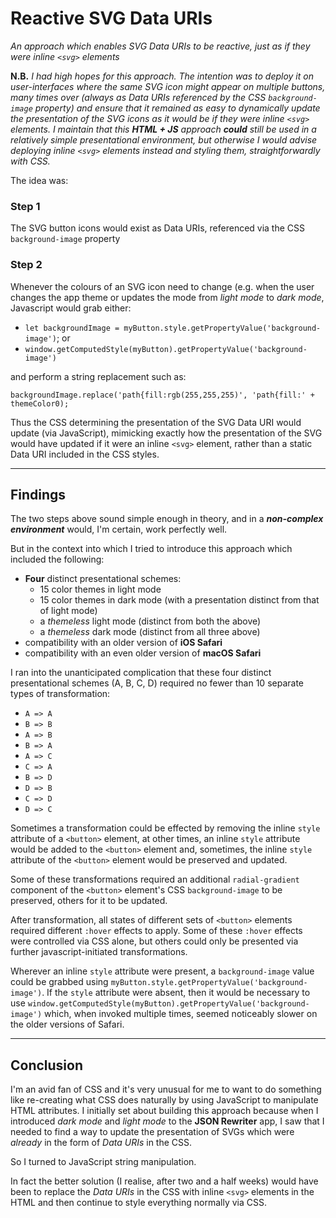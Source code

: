# Reactive SVG Data URIs
*An approach which enables SVG Data URIs to be reactive, just as if they were inline `<svg>` elements*

**N.B.** *I had high hopes for this approach. The intention was to deploy it on user-interfaces where the same SVG icon might appear on multiple buttons, many times over (always as Data URIs referenced by the CSS `background-image` property) and ensure that it remained as easy to dynamically update the presentation of the SVG icons as it would be if they were inline `<svg>` elements. I maintain that this **HTML + JS** approach **could** still be used in a relatively simple presentational environment, but otherwise I would advise deploying inline `<svg>` elements instead and styling them, straightforwardly with CSS.*


The idea was:

### Step 1
The SVG button icons would exist as Data URIs, referenced via the CSS `background-image` property

### Step 2
Whenever the colours of an SVG icon need to change (e.g. when the user changes the app theme or updates the mode from *light mode* to *dark mode*, Javascript would grab either:

  - `let backgroundImage = myButton.style.getPropertyValue('background-image')`; or
  - `window.getComputedStyle(myButton).getPropertyValue('background-image')`

and perform a string replacement such as: 

    backgroundImage.replace('path{fill:rgb(255,255,255)', 'path{fill:' + themeColor0);
    
Thus the CSS determining the presentation of the SVG Data URI would update (via JavaScript), mimicking exactly how the presentation of the SVG would have updated if it were an inline `<svg>` element, rather than a static Data URI included in the CSS styles.

_____

## Findings

The two steps above sound simple enough in theory, and in a ***non-complex environment*** would, I'm certain, work perfectly well.

But in the context into which I tried to introduce this approach which included the following:

 - **Four** distinct presentational schemes:
   - 15 color themes in light mode
   - 15 color themes in dark mode (with a presentation distinct from that of light mode)
   - a *themeless* light mode (distinct from both the above)
   - a *themeless* dark mode (distinct from all three above)
 - compatibility with an older version of **iOS Safari**
 - compatibility with an even older version of **macOS Safari**

I ran into the unanticipated complication that these four distinct  presentational schemes (A, B, C, D) required no fewer than 10 separate types of transformation:

 - `A => A`
 - `B => B`
 - `A => B`
 - `B => A`
 - `A => C`
 - `C => A`
 - `B => D`
 - `D => B`
 - `C => D`
 - `D => C`

Sometimes a transformation could be effected by removing the inline `style` attribute of a `<button>` element, at other times, an inline `style` attribute would be added to the `<button>` element and, sometimes, the inline `style` attribute of the `<button>` element would be preserved and updated.

Some of these transformations required an additional `radial-gradient` component of the `<button>` element's CSS `background-image` to be preserved, others for it to be updated.

After transformation, all states of different sets of `<button>` elements required different `:hover` effects to apply. Some of these `:hover` effects were controlled via CSS alone, but others could only be presented via further javascript-initiated transformations.

Wherever an inline `style` attribute were present, a `background-image` value could be grabbed using `myButton.style.getPropertyValue('background-image')`. If the `style` attribute were absent, then it would be necessary to use `window.getComputedStyle(myButton).getPropertyValue('background-image')` which, when invoked multiple times, seemed noticeably slower on the older versions of Safari.

_____

## Conclusion
I'm an avid fan of CSS and it's very unusual for me to want to do something like re-creating what CSS does naturally by using JavaScript to manipulate HTML attributes. I initially set about building this approach because when I introduced *dark mode* and *light mode* to the **JSON Rewriter** app, I saw that I needed to find a way to update the presentation of SVGs which were *already* in the form of *Data URIs* in the CSS.

So I turned to JavaScript string manipulation.

In fact the better solution (I realise, after two and a half weeks) would have been to replace the *Data URIs* in the CSS with inline `<svg>` elements in the HTML and then continue to style everything normally via CSS.




